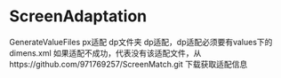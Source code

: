 # ScreenAdaptation
GenerateValueFiles px适配
dp文件夹 dp适配，dp适配必须要有values下的dimens.xml
如果适配不成功，代表没有该适配文件，从https://github.com/971769257/ScreenMatch.git   下载获取适配信息
